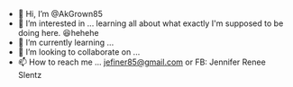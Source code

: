 - 👋 Hi, I’m @AkGrown85
- 👀 I’m interested in ... learning all about what exactly I'm supposed to be doing here. 😆hehehe
- 🌱 I’m currently learning ...
- 💞️ I’m looking to collaborate on ...
- 📫 How to reach me ... jefiner85@gmail.com or FB: Jennifer Renee Slentz

<!---
AkGrown85/AkGrown85 is a ✨ special ✨ repository because its `README.md` (this file) appears on your GitHub profile.
You can click the Preview link to take a look at your changes.
--->
